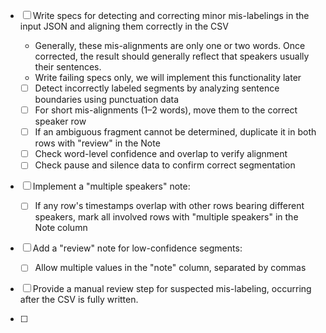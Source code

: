 
- [ ] Write specs for detecting and correcting minor mis-labelings in the input JSON and aligning them correctly in the CSV
  - Generally, these mis-alignments are only one or two words. Once corrected, the result should generally reflect that
    speakers usually their sentences.
  - Write failing specs only, we will implement this functionality later
  - [ ] Detect incorrectly labeled segments by analyzing sentence boundaries using punctuation data
  - [ ] For short mis-alignments (1–2 words), move them to the correct speaker row
  - [ ] If an ambiguous fragment cannot be determined, duplicate it in both rows with "review" in the Note
  - [ ] Check word-level confidence and overlap to verify alignment
  - [ ] Check pause and silence data to confirm correct segmentation

- [ ] Implement a "multiple speakers" note:
  - [ ] If any row's timestamps overlap with other rows bearing different speakers, mark all involved rows with "multiple speakers" in the Note column

- [ ] Add a "review" note for low-confidence segments:
  - [ ] Allow multiple values in the "note" column, separated by commas

- [ ] Provide a manual review step for suspected mis-labeling, occurring after the CSV is fully written.

- [ ] 
